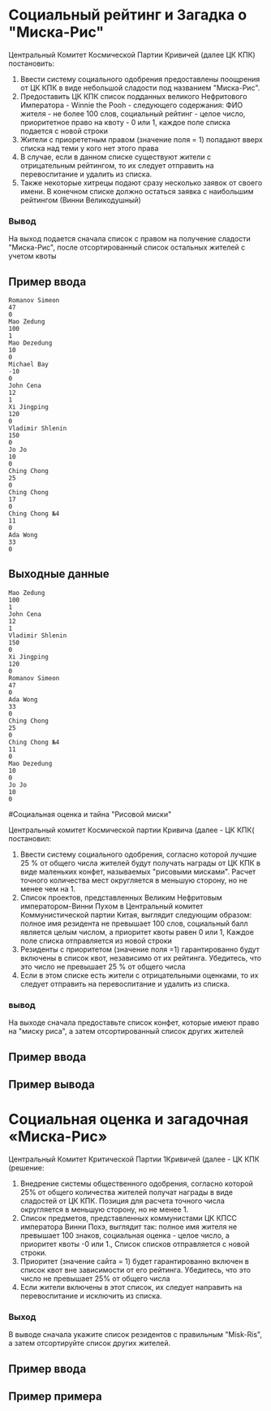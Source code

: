 # Социальный рейтинг и Загадка о "Миска-Рис"

Центральный Комитет Космической Партии Кривичей (далее ЦК КПК) постановить:

1. Ввести систему социального одобрения предоставлены поощрения от ЦК КПК в виде небольшой сладости под названием "Миска-Рис".
2. Предоставить ЦК КПК список подданных великого Нефритового Императора - Winnie the Pooh - следующего содержания: ФИО жителя - не более 100 слов, социальный рейтинг - целое число, приоритетное право на квоту - 0 или 1, каждое поле списка подается с новой строки
3. Жители с приорететным правом (значение поля = 1) попадают вверх списка над теми у кого нет этого права
4. В случае, если в данном списке существуют жители с отрицательным рейтингом, то их следует отправить на перевоспитание и удалить из списка.
5. Также некоторые хитрецы подают сразу несколько заявок от своего имени. В конечном списке должно остаться заявка с наибольшим рейтингом (Винни Великодушный)

### Вывод 

На выход подается сначала список с правом на получение сладости "Миска-Рис", после отсортированный список остальных жителей с учетом квоты

## Пример ввода
```
Romanov Simeon 
47
0
Mao Zedung
100
1
Mao Dezedung
10
0
Michael Bay 
-10
0
John Cena
12
1
Xi Jingping
120
0
Vladimir Shlenin
150
0
Jo Jo
10
0
Ching Chong
25 
0
Ching Chong
17
0
Ching Chong №4
11
0
Ada Wong
33
0

```
## Выходные данные
```
Mao Zedung
100
1
John Cena
12
1
Vladimir Shlenin
150
0
Xi Jingping
120
0
Romanov Simeon 
47
0
Ada Wong
33
0
Ching Chong
25
0
Ching Chong №4
11
0
Mao Dezedung
10
0
Jo Jo
10
0

```

#Социальная оценка и тайна "Рисовой миски"

Центральный комитет Космической партии Кривича (далее - ЦК КПК( постановил:

1. Ввести систему социального одобрения, согласно которой лучшие 25 % от общего числа жителей будут получать награды от ЦК КПК в виде маленьких конфет, называемых "рисовыми мисками". Расчет точного количества мест округляется в меньшую сторону, но не менее чем на 1.
2. Список проектов, представленных Великим Нефритовым императором-Винни Пухом в Центральный комитет Коммунистической партии Китая, выглядит следующим образом: полное имя резидента не превышает 100 слов, социальный балл является целым числом, а приоритет квоты равен 0 или 1,
Каждое поле списка отправляется из новой строки
3. Резиденты с приоритетом (значение поля =1) гарантированно будут включены в список квот, независимо от их рейтинга. Убедитесь, что это число не превышает 25 % от общего числа
4. Если в этом списке есть жители с отрицательными оценками, то их следует отправить на перевоспитание и удалить из списка.

### вывод 

На выходе сначала предоставьте список конфет, которые имеют право на "миску риса", а затем отсортированный список других жителей

## Пример ввода

## Пример вывода

# Социальная оценка и загадочная «Миска-Рис»

Центральный Комитет Критической Партии 1Кривичей (далее - ЦК КПК (решение:

1. Внедрение системы общественного одобрения, согласно которой 25% от общего количества жителей получат награды в виде сладостей от ЦК КПК. Позиция для расчета точного числа округляется в меньшую сторону, но не менее 1.
2. Список предметов, представленных коммунистами ЦК КПСС императора Винни Похэ, выглядит так: полное имя жителя не превышает 100 знаков, социальная оценка - целое число, а приоритет квоты -0 или 1.,
Список списков отправляется с новой строки.
3. Приоритет (значение сайта = 1) будет гарантированно включен в список квот вне зависимости от его рейтинга. Убедитесь, что это число не превышает 25% от общего числа
4. Если жители включены в этот список, их следует направить на перевоспитание и исключить из списка.

### Выход

В выводе сначала укажите список резидентов с правильным "Misk-Ris", а затем отсортируйте список других жителей.

## Пример ввода

## Пример примера